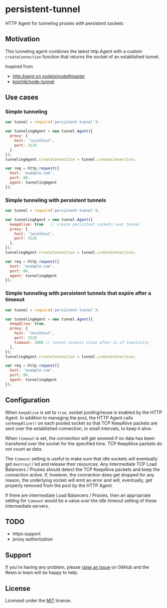 # persistent-tunnel

HTTP Agent for tunneling proxies with persistent sockets

## Motivation

This tunneling agent combines the latest http.Agent with a custom `createConnection` function
that returns the socket of an established tunnel.

Inspired from

* [http.Agent on nodejs/node#master](https://github.com/nodejs/node/commit/9bee03aaf2d8137a5e490150e759750ccdc65202)
* [koichik/node-tunnel](https://github.com/koichik/node-tunnel)

## Use cases

### Simple tunneling

```javascript
var tunnel = require('persistent-tunnel');

var tunnelingAgent = new tunnel.Agent({
  proxy: {
    host: 'localhost',
    port: 3128
  }
});
tunnelingAgent.createConnection = tunnel.createConnection;

var req = http.request({
  host: 'example.com',
  port: 80,
  agent: tunnelingAgent
});
```

### Simple tunneling with persistent tunnels

```javascript
var tunnel = require('persistent-tunnel');

var tunnelingAgent = new tunnel.Agent({
  keepAlive: true   // create persistent sockets over tunnel
  proxy: {
    host: 'localhost',
    port: 3128
  },
});
tunnelingAgent.createConnection = tunnel.createConnection;

var req = http.request({
  host: 'example.com',
  port: 80,
  agent: tunnelingAgent
});
```

### Simple tunneling with persistent tunnels that expire after a timeout

```javascript
var tunnel = require('persistent-tunnel');

var tunnelingAgent = new tunnel.Agent({
  keepAlive: true,
  proxy: {
    host: 'localhost',
    port: 3128
    timeout: 2000 // tunnel sockets close after 2s of inactivity
  },
});
tunnelingAgent.createConnection = tunnel.createConnection;

var req = http.request({
  host: 'example.com',
  port: 80,
  agent: tunnelingAgent
});
```

## Configuration

When `keepAlive` is set to `true`, socket pooling/reuse
is enabled by the HTTP Agent. In addition to managing the pool,
the HTTP Agent calls `setKeepAlive()` on each pooled socket so
that TCP KeepAlive packets are sent over the established
connection, in small intervals, to keep it alive.

When `timeout` is set, the connection will get severed if no data
has been transfered over the socket for the specified time.
TCP KeepAlive packets do not count as data.

The `timeout` setting is useful to make sure that idle sockets
will eventually get `destroy()`'ed and release their resources.
Any intermediate TCP Load Balancers / Proxies should detect the 
TCP KeepAlive packets and keep the connection active. If, however, 
the connection does get dropped for any reason, the underlying socket
will emit an error and will, eventually, get properly removed from
the pool by the HTTP Agent.

If there are intermediate Load Balancers / Proxies, then
an appropriate setting for `timeout` would be a value _over_ the
idle timeout setting of these intermediate servers.

TODO
----
* https support
* proxy authorization

Support
-------

If you're having any problem, please [raise an issue](https://github.com/resin-io/persistent-tunnel/issues/new) on GitHub and the Resin.io team will be happy to help.

## License

Licensed under the [MIT](https://github.com/resin-io/persistent-tunnel/blob/master/LICENSE) license.
